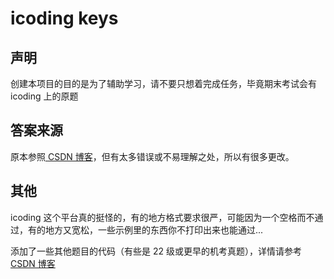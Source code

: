 # icoding keys

## 声明

创建本项目的目的是为了辅助学习，请不要只想着完成任务，毕竟期末考试会有 icoding 上的原题

## 答案来源

原本参照[ CSDN 博客](https://blog.csdn.net/qq_64307376/article/details/125450632)，但有太多错误或不易理解之处，所以有很多更改。

## 其他

icoding 这个平台真的挺怪的，有的地方格式要求很严，可能因为一个空格而不通过，有的地方又宽松，一些示例里的东西你不打印出来也能通过...

添加了一些其他题目的代码（有些是 22 级或更早的机考真题），详情请参考[ CSDN 博客](https://blog.csdn.net/jjq15008419406/article/details/129643805?app_version=6.2.4&code=app_1562916241&csdn_share_tail=%7B%22type%22%3A%22blog%22%2C%22rType%22%3A%22article%22%2C%22rId%22%3A%22129643805%22%2C%22source%22%3A%222301_81165305%22%7D&uLinkId=usr1mkqgl919blen&utm_source=app)
